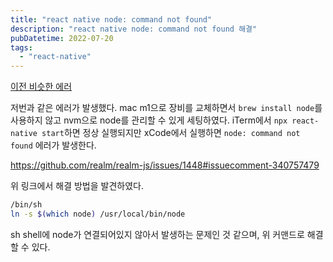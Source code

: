 ```yaml
---
title: "react native node: command not found"
description: "react native node: command not found 해결"
pubDatetime: 2022-07-20
tags:
  - "react-native"
---
```


[이전 비슷한 에러](https://velog.io/@hojin9622/react-native-0.67-%EB%B2%84%EC%A0%84-%EC%97%85%EA%B7%B8%EB%A0%88%EC%9D%B4%EB%93%9C-%ED%9B%84-fbreactnativespec-command-phasescriptexecution-failed-with-a-nonzero-exit-code-%EC%97%90%EB%9F%AC)

저번과 같은 에러가 발생했다.
mac m1으로 장비를 교체하면서 `brew install node`를 사용하지 않고 nvm으로 node를 관리할 수 있게 세팅하였다.
iTerm에서 `npx react-native start`하면 정상 실행되지만 xCode에서 실행하면 `node: command not found` 에러가 발생한다.

<https://github.com/realm/realm-js/issues/1448#issuecomment-340757479>

위 링크에서 해결 방법을 발견하였다.

```bash
/bin/sh
ln -s $(which node) /usr/local/bin/node
```

sh shell에 node가 연결되어있지 않아서 발생하는 문제인 것 같으며, 위 커맨드로 해결할 수 있다.
